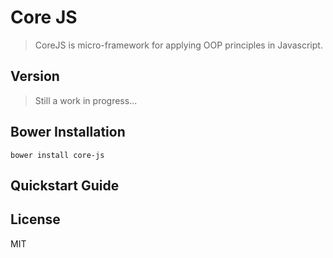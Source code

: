 Core JS
=======

> CoreJS is micro-framework for applying OOP principles in Javascript.

Version
----

> Still a work in progress... 

Bower Installation
--------------
    bower install core-js


Quickstart Guide
--------------


License
----

MIT
